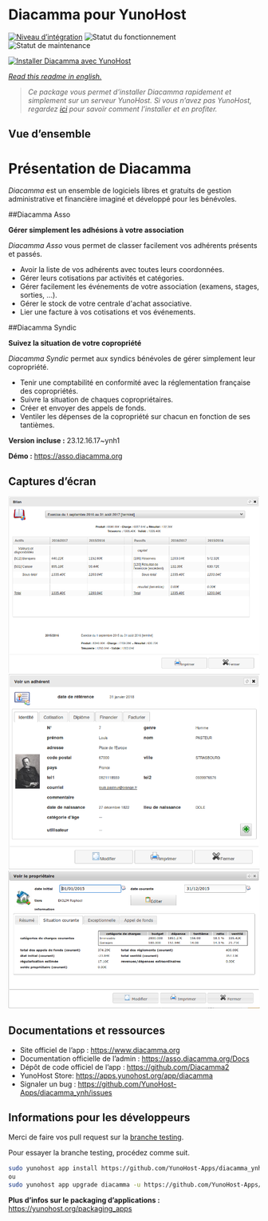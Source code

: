 <!--
N.B.: This README was automatically generated by https://github.com/YunoHost/apps/tree/master/tools/README-generator
It shall NOT be edited by hand.
-->

# Diacamma pour YunoHost

[![Niveau d’intégration](https://dash.yunohost.org/integration/diacamma.svg)](https://dash.yunohost.org/appci/app/diacamma) ![Statut du fonctionnement](https://ci-apps.yunohost.org/ci/badges/diacamma.status.svg) ![Statut de maintenance](https://ci-apps.yunohost.org/ci/badges/diacamma.maintain.svg)

[![Installer Diacamma avec YunoHost](https://install-app.yunohost.org/install-with-yunohost.svg)](https://install-app.yunohost.org/?app=diacamma)

*[Read this readme in english.](./README.md)*

> *Ce package vous permet d’installer Diacamma rapidement et simplement sur un serveur YunoHost.
Si vous n’avez pas YunoHost, regardez [ici](https://yunohost.org/#/install) pour savoir comment l’installer et en profiter.*

## Vue d’ensemble

# Présentation de Diacamma

_Diacamma_ est un ensemble de logiciels libres et gratuits de gestion administrative et financière imaginé et développé pour les bénévoles.

##Diacamma Asso

**Gérer simplement les adhésions à votre association**

_Diacamma Asso_ vous permet de classer facilement vos adhérents présents et passés.

 * Avoir la liste de vos adhérents avec toutes leurs coordonnées.
 * Gérer leurs cotisations par activités et catégories.
 * Gérer facilement les événements de votre association (examens, stages, sorties, ...).
 * Gérer le stock de votre centrale d'achat associative.
 * Lier une facture à vos cotisations et vos événements.

 
##Diacamma Syndic

**Suivez la situation de votre copropriété**

_Diacamma Syndic_ permet aux syndics bénévoles de gérer simplement leur copropriété.

 * Tenir une comptabilité en conformité avec la réglementation française des copropriétés.
 * Suivre la situation de chaques copropriétaires.
 * Créer et envoyer des appels de fonds.
 * Ventiler les dépenses de la copropriété sur chacun en fonction de ses tantièmes.


**Version incluse :** 23.12.16.17~ynh1

**Démo :** https://asso.diacamma.org

## Captures d’écran

![Capture d’écran de Diacamma](./doc/screenshots/bilan_comptable.png)
![Capture d’écran de Diacamma](./doc/screenshots/fiche_adherent.png)
![Capture d’écran de Diacamma](./doc/screenshots/situation_coporprietaire.png)

## Documentations et ressources

* Site officiel de l’app : <https://www.diacamma.org>
* Documentation officielle de l’admin : <https://asso.diacamma.org/Docs>
* Dépôt de code officiel de l’app : <https://github.com/Diacamma2>
* YunoHost Store: <https://apps.yunohost.org/app/diacamma>
* Signaler un bug : <https://github.com/YunoHost-Apps/diacamma_ynh/issues>

## Informations pour les développeurs

Merci de faire vos pull request sur la [branche testing](https://github.com/YunoHost-Apps/diacamma_ynh/tree/testing).

Pour essayer la branche testing, procédez comme suit.

``` bash
sudo yunohost app install https://github.com/YunoHost-Apps/diacamma_ynh/tree/testing --debug
ou
sudo yunohost app upgrade diacamma -u https://github.com/YunoHost-Apps/diacamma_ynh/tree/testing --debug
```

**Plus d’infos sur le packaging d’applications :** <https://yunohost.org/packaging_apps>